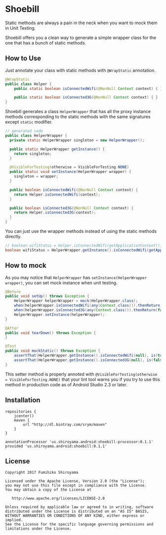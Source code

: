 # Shoebill

Static methods are always a pain in the neck when you want to mock them in Unit Testing.

Shoebill offers you a clean way to generate a simple wrapper class for the one that has a bunch of static methods.

## How to Use

Just annotate your class with static methods with `@WrapStatic` annotation.

```java
@WrapStatic
public class Helper {
    public static boolean isConnectedWifi(@NonNull Context context) { }

    public static boolean isConnected3G(@NonNull Context context) { }
}
```

Shoebill generates a class `HelperWrapper` that has all the proxy instance methods corresponding to the static methods with the same signatures except `static` modifier.

```java
// generated code
public class HelperWrapper {
  private static HelperWrapper singleton = new HelperWrapper();

  public static HelperWrapper getInstance() {
    return singleton;
  }

  @VisibleForTesting(otherwise = VisibleForTesting.NONE)
  public static void setInstance(HelperWrapper wrapper) {
    singleton = wrapper;
  }

  public boolean isConnectedWifi(@NonNull Context context) {
    return Helper.isConnectedWifi(context);
  }

  public boolean isConnected3G(@NonNull Context context) {
    return Helper.isConnected3G(context);
  }
}
```

You can just use the wrapper methods instead of using the static methods directly.

```java
// boolean wifiStatus = Helper.isConnectedWifi(getApplicationContext());
boolean wifiStatus = HelperWrapper.getInstance().isConnectedWifi(getApplicationContext());
```

## How to mock

As you may notice that `HelperWrapper` has `setInstance(HelperWrapper wrapper)`, you can set mock instance when unit testing.

```java
@Before
public void setUp() throws Exception {
    HelperWrapper helperWrapper = mock(HelperWrapper.class);
    when(helperWrapper.isConnectedWifi(any(Context.class))).thenReturn(true);
    when(helperWrapper.isConnected3G(any(Context.class))).thenReturn(false);
    HelperWrapper.setInstance(helperWrapper);
}

@After
public void tearDown() throws Exception {
}

@Test
public void mockStatic() throws Exception {
    assertThat(HelperWrapper.getInstance().isConnectedWifi(null), is(true));
    assertThat(HelperWrapper.getInstance().isConnected3G(null), is(false));
}
```

This setter method is properly annoted with `@VisibleForTesting(otherwise = VisibleForTesting.NONE)` that your lint tool warns you if you try to use this method in production code as of Android Studio 2.3 or later.

## Installation

```
repositories {
    jcenter()
    maven {
        url "http://dl.bintray.com/srym/maven"
    }
}
```

```
annotationProcessor 'us.shiroyama.android:shoebill-processor:0.1.1'
provided 'us.shiroyama.android:shoebill:0.1.1'
```

## License

```
Copyright 2017 Fumihiko Shiroyama

Licensed under the Apache License, Version 2.0 (the "License");
you may not use this file except in compliance with the License.
You may obtain a copy of the License at

   http://www.apache.org/licenses/LICENSE-2.0

Unless required by applicable law or agreed to in writing, software
distributed under the License is distributed on an "AS IS" BASIS,
WITHOUT WARRANTIES OR CONDITIONS OF ANY KIND, either express or implied.
See the License for the specific language governing permissions and
limitations under the License.
```
